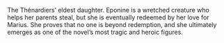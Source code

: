 The Thénardiers’ eldest daughter. Eponine is a wretched creature who helps her 
parents steal, but she is eventually redeemed by her love for Marius. She 
proves that no one is beyond redemption, and she ultimately emerges as one of 
the novel’s most tragic and heroic figures.
